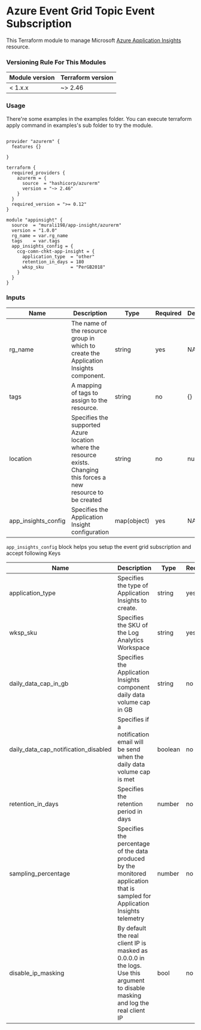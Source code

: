 # Azure Event Grid Topic Event Subscription
This Terraform module to manage Microsoft [Azure Application Insights](https://registry.terraform.io/providers/hashicorp/azurerm/latest/docs/resources/application_insights) resource.

### Versioning Rule For This Modules

| Module version | Terraform version |
| -------------- | ----------------- |
| < 1.x.x        | ~> 2.46            |


### Usage

There're some examples in the examples folder. You can execute terraform apply command in examples's sub folder to try the module.

```hcl-terraform

provider "azurerm" {
  features {}

}

terraform {
  required_providers {
    azurerm = {
      source  = "hashicorp/azurerm"
      version = "~> 2.46"
    }
  }
  required_version = ">= 0.12"
}

module "appinsight" {
  source  = "murali198/app-insight/azurerm"
  version = "1.0.0"
  rg_name = var.rg_name
  tags    = var.tags
  app_insights_config = {
    ccg-comn-chkt-app-insight = {
      application_type  = "other"
      retention_in_days = 180
      wksp_sku          = "PerGB2018"
    }
  }
}
```

### Inputs

| Name                | Description                                                                           | Type        | Required | Default |
|---------------------|---------------------------------------------------------------------------------------|-------------|----------|---------|
| rg_name             | The name of the resource group in which to create the Application Insights component. | string      | yes      | NA      |
| tags                | A mapping of tags to assign to the resource.                                          | string      | no       | {}      |
| location            | Specifies the supported Azure location where the resource exists. Changing this forces a new resource to be created| string      | no       | null    |
| app_insights_config | Specifies the Application Insight configuration                                       | map(object) | yes      | NA      |

`app_insights_config` block helps you setup the event grid subscription and accept following Keys

| Name | Description                                           | Type    | Required | Default |
| ---- |-------------------------------------------------------|---------|----|---------|
| application_type | Specifies the type of Application Insights to create. | string  | yes | NA      |
| wksp_sku | Specifies the SKU of the Log Analytics Workspace      | string  | yes | NA      |
| daily_data_cap_in_gb | Specifies the Application Insights component daily data volume cap in GB | string  | no | NA      |
| daily_data_cap_notification_disabled | Specifies if a notification email will be send when the daily data volume cap is met | boolean | no | NA      |
| retention_in_days | Specifies the retention period in days | number  | no | NA      |
| sampling_percentage | Specifies the percentage of the data produced by the monitored application that is sampled for Application Insights telemetry | number  | no | NA      |
| disable_ip_masking | By default the real client IP is masked as 0.0.0.0 in the logs. Use this argument to disable masking and log the real client IP | bool    | no | false   |
